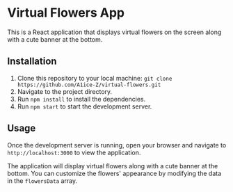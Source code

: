 # Virtual Flowers App

This is a React application that displays virtual flowers on the screen along with a cute banner at the bottom.

## Installation

1. Clone this repository to your local machine: 
    `
    git clone https://github.com/A1ice-Z/virtual-flowers.git
    `
2. Navigate to the project directory.
3. Run `npm install` to install the dependencies.
4. Run `npm start` to start the development server.

## Usage

Once the development server is running, open your browser and navigate to `http://localhost:3000` to view the application.

The application will display virtual flowers along with a cute banner at the bottom. You can customize the flowers' appearance by modifying the data in the `flowersData` array.
